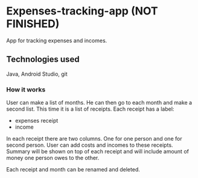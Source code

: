 # Expenses-tracking-app (NOT FINISHED)
App for tracking expenses and incomes.

## Technologies used
Java, Android Studio, git

### How it works
User can make a list of months. He can then go to each month and make a second list. This time it is a list of receipts. 
Each receipt has a label:
- expenses receipt
- income

In each receipt there are two columns. One for one person and one for second person.
User can add costs and incomes to these receipts. Summary will be shown on top of each receipt and will include amount of money one person owes to the other. 

Each receipt and month can be renamed and deleted.
